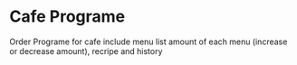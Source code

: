 # Cafe Programe
 Order Programe for cafe include menu list amount of each menu (increase or decrease amount), recripe and history
